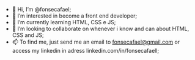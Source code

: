 - 👋 Hi, I’m @fonsecafael;
- 👀 I’m interested in become a front end developer;
- 🌱 I’m currently learning HTML, CSS e JS;
- 💞️ I’m looking to collaborate on whenever i know and can about HTML, CSS and JS;
- 📫 To find me, just send me an email to fonsecafael@gmail.com or access my linkedin in adress linkedin.com/in/fonsecafaell;

<!---
fonsecafael/fonsecafael is a ✨ special ✨ repository because its `README.md` (this file) appears on your GitHub profile.
You can click the Preview link to take a look at your changes.
--->
